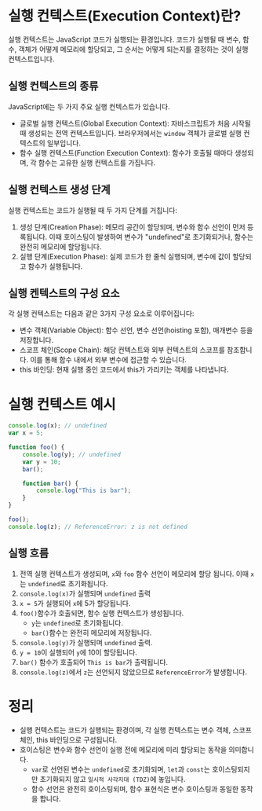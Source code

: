 
# 실행 컨텍스트(Execution Context)란?
실행 컨텍스트는 JavaScript 코드가 실행되는 환경입니다.
코드가 실행될 때 변수, 함수, 객체가 어떻게 메모리에 할당되고, 그 순서는 어떻게 되는지를 결정하는 것이 실행 컨텍스트입니다.

## 실행 컨텍스트의 종류
JavaScript에는 두 가지 주요 실행 컨텍스트가 있습니다.
- 글로벌 실행 컨텍스트(Global Execution Context): 자바스크립트가 처음 시작될 때 생성되는 전역 컨텍스트입니다. 브라우저에서는 `window` 객체가 글로벌 실행 컨텍스트의 일부입니다.
- 함수 실행 컨텍스트(Function Execution Context): 함수가 호출될 때마다 생성되며, 각 함수는 고유한 실행 컨텍스트를 가집니다.

## 실행 컨텍스트 생성 단계
실행 컨텍스트는 코드가 실행될 때 두 가지 단계를 거칩니다:
1. 생성 단계(Creation Phase):
    메모리 공간이 할당되며, 변수와 함수 선언이 먼저 등록됩니다.
    이때 호이스팅이 발생하여 변수가 "undefined"로 초기화되거나, 함수는 완전히 메모리에 할당됩니다.
2. 실행 단계(Execution Phase):
    실제 코드가 한 줄씩 실행되며, 변수에 값이 할당되고 함수가 실행됩니다.

## 실행 켄텍스트의 구성 요소
각 실행 컨텍스트는 다음과 같은 3가지 구성 요소로 이루어집니다:
- 변수 객체(Variable Object): 함수 선언, 변수 선언(hoisting 포함), 매개변수 등을 저장합니다.
- 스코프 체인(Scope Chain): 해당 컨텍스트와 외부 컨텍스트의 스코프를 참조합니다. 이를 통해 함수 내에서 외부 변수에 접근할 수 있습니다.
- this 바인딩: 현재 실행 중인 코드에서 this가 가리키는 객체를 나타냅니다.

# 실행 컨텍스트 예시
```javascript
console.log(x); // undefined
var x = 5;

function foo() {
    console.log(y); // undefined
    var y = 10;
    bar();

    function bar() {
        console.log("This is bar");
    }
}

foo();
console.log(z); // ReferenceError: z is not defined
```

## 실행 흐름
1. 전역 실행 컨텍스트가 생성되며, `x`와 `foo` 함수 선언이 메모리에 할당 됩니다. 이때 `x`는 `undefined`로 초기화됩니다.
2. `console.log(x)`가 실행되며 `undefined` 출력
3. `x = 5`가 실행되어 `x`에 5가 할당됩니다.
4. `foo()`함수가 호출되면, 함수 실행 컨텍스트가 생성됩니다.
    - `y`는 `undefined`로 초기화됩니다.
    - `bar()`함수는 완전히 메모리에 저장됩니다.
5. `console.log(y)`가 실행되며 `undefined` 출력.
6. `y = 10`이 실행되어 `y`에 10이 할당됩니다.
7. `bar()` 함수가 호출되어 `This is bar`가 출력됩니다.
8. `console.log(z)`에서 `z`는 선언되지 않았으므로 `ReferenceError`가 발생합니다.

# 정리
- 실행 컨텍스트는 코드가 실행되는 환경이며, 각 실행 컨텍스트는 변수 객체, 스코프 체인, this 바인딩으로 구성됩니다.
- 호이스팅은 변수와 함수 선언이 실행 전에 메모리에 미리 할당되는 동작을 의미합니다.
    - `var`로 선언된 변수는 `undefined`로 초기화되며, `let`과 `const`는 호이스팅되지만 초기화되지 않고 `일시적 사각지대 (TDZ)`에 놓입니다.
    - 함수 선언은 완전히 호이스팅되며, 함수 표현식은 변수 호이스팅과 동일한 동작을 합니다.